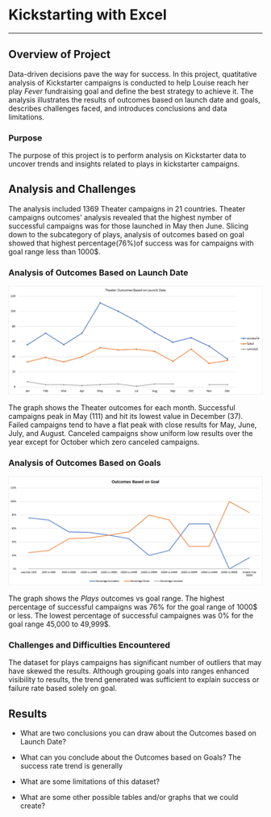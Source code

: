 # Kickstarting with Excel
---
## Overview of Project
Data-driven decisions pave the way for success. In this project, quatitative analysis of Kickstarter campaigns is conducted to help Louise reach her play _Fever_ fundraising goal and define the best strategy to achieve it. The analysis illustrates the results of outcomes based on launch date and goals, describes challenges faced, and introduces conclusions and data limitations.
### Purpose
The purpose of this project is to perform analysis on Kickstarter data to uncover trends and insights related to plays in kickstarter campaigns.  

## Analysis and Challenges
The analysis included 1369 Theater campaigns in 21 countries. Theater campaigns outcomes' analysis revealed that the highest nymber of successful campaigns was for those launched in May then June. Slicing down to the subcategory of plays, analysis of outcomes based on goal showed that highest percentage(76%)of success was for campaigns with goal range less than 1000$. 

### Analysis of Outcomes Based on Launch Date

![Theater_Outcomes_vs_Launch](/resources/Theater_Outcomes_vs_Launch.png)

The graph shows the Theater outcomes for each month. Successful campaigns peak in May (111) and hit its lowest value in December (37).  Failed campaigns tend to have a flat peak with close results for May, June, July, and August. Canceled campaigns show uniform low results over the year except for October which zero canceled campaigns.

### Analysis of Outcomes Based on Goals

![Outcomes_vs_Goals](/resources/Outcomes_vs_Goals.png)

The graph shows the _Plays_ outcomes vs goal range. The highest percentage of successful campaigns was 76% for the goal range of 1000$ or less. The lowest percentage of successful campaignes was 0% for the goal range 45,000 to 49,999$. 

### Challenges and Difficulties Encountered
The dataset for plays campaigns has significant number of outliers that may have skewed the results. Although grouping goals into ranges enhanced visibility to results, the trend generated was sufficient to explain success or failure rate based solely on goal.

## Results

- What are two conclusions you can draw about the Outcomes based on Launch Date?

- What can you conclude about the Outcomes based on Goals?
The success rate trend is generally 

- What are some limitations of this dataset?

- What are some other possible tables and/or graphs that we could create?
